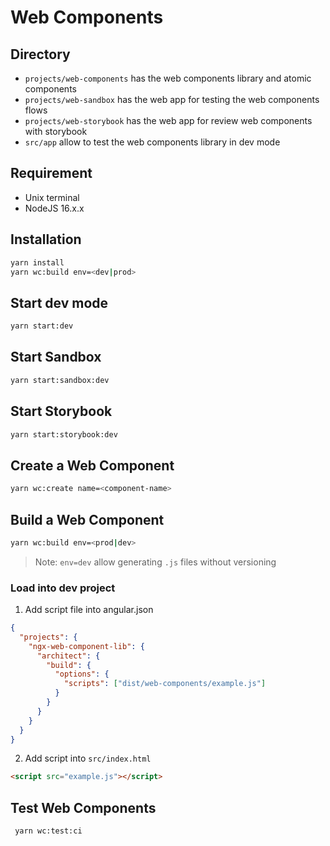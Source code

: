 # Web Components

## Directory

- `projects/web-components` has the web components library and atomic components
- `projects/web-sandbox` has the web app for testing the web components flows
- `projects/web-storybook` has the web app for review web components with storybook
- `src/app` allow to test the web components library in dev mode

## Requirement

- Unix terminal
- NodeJS 16.x.x

## Installation

```bash
yarn install
yarn wc:build env=<dev|prod>
```

## Start dev mode

```bash
yarn start:dev
```

## Start Sandbox

```bash
yarn start:sandbox:dev
```

## Start Storybook

```bash
yarn start:storybook:dev
```

## Create a Web Component

```bash
yarn wc:create name=<component-name>
```

## Build a Web Component

```bash
yarn wc:build env=<prod|dev>
```
> Note: `env=dev` allow generating `.js` files without versioning

### Load into dev project

1. Add script file into angular.json

```json
{
  "projects": {
    "ngx-web-component-lib": {
      "architect": {
        "build": {
          "options": {
            "scripts": ["dist/web-components/example.js"]
          }
        }
      }
    }
  }
}
```

2. Add script into `src/index.html`

```html
<script src="example.js"></script>
```
## Test Web Components

```bash
 yarn wc:test:ci
```
